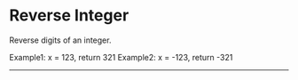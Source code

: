 # Reverse Integer

Reverse digits of an integer.

Example1: x = 123, return 321
Example2: x = -123, return -321




---



